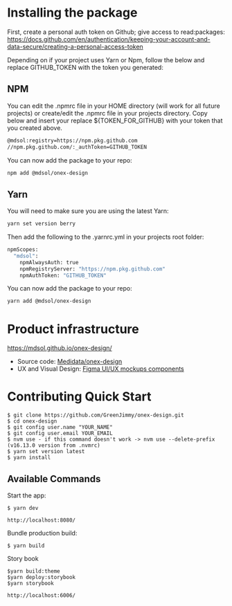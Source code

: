 # Installing the package

First, create a personal auth token on Github; give access to read:packages:
https://docs.github.com/en/authentication/keeping-your-account-and-data-secure/creating-a-personal-access-token

Depending on if your project uses Yarn or Npm, follow the below and replace GITHUB_TOKEN with the token you generated:

## NPM

You can edit the .npmrc file in your HOME directory (will work for all future projects) or create/edit the .npmrc file in your projects directory. Copy below and insert your replace ${TOKEN_FOR_GITHUB} with your token that you created above.

```sh
@mdsol:registry=https://npm.pkg.github.com
//npm.pkg.github.com/:_authToken=GITHUB_TOKEN
```

You can now add the package to your repo:

```sh
npm add @mdsol/onex-design
```

## Yarn

You will need to make sure you are using the latest Yarn:

```sh
yarn set version berry
```

Then add the following to the .yarnrc.yml in your projects root folder:

```sh
npmScopes:
  "mdsol":
    npmAlwaysAuth: true
    npmRegistryServer: "https://npm.pkg.github.com"
    npmAuthToken: "GITHUB_TOKEN"
```

You can now add the package to your repo:

```sh
yarn add @mdsol/onex-design
```

# Product infrastructure

https://mdsol.github.io/onex-design/

- Source code: [Medidata/onex-design](https://github.com/GreenJimmy/onex-design)
- UX and Visual Design: [Figma UI/UX mockups components](https://design.medidata.com)

# Contributing Quick Start

    $ git clone https://github.com/GreenJimmy/onex-design.git
    $ cd onex-design
    $ git config user.name "YOUR_NAME"
    $ git config user.email YOUR_EMAIL
    $ nvm use - if this command doesn't work -> nvm use --delete-prefix (v16.13.0 version from .nvmrc)
    $ yarn set version latest
    $ yarn install

## Available Commands

Start the app:

    $ yarn dev

    http://localhost:8080/

Bundle production build:

    $ yarn build

Story book

    $yarn build:theme
    $yarn deploy:storybook
    $yarn storybook

    http://localhost:6006/

```

```
